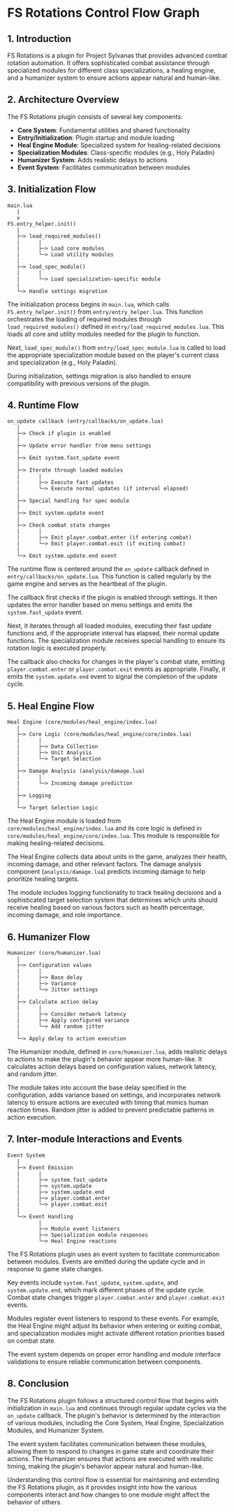 # FS Rotations Control Flow Graph

## 1. Introduction

FS Rotations is a plugin for Project Sylvanas that provides advanced combat rotation automation. It offers sophisticated combat assistance through specialized modules for different class specializations, a healing engine, and a humanizer system to ensure actions appear natural and human-like.

## 2. Architecture Overview

The FS Rotations plugin consists of several key components:

- **Core System**: Fundamental utilities and shared functionality
- **Entry/Initialization**: Plugin startup and module loading
- **Heal Engine Module**: Specialized system for healing-related decisions
- **Specialization Modules**: Class-specific modules (e.g., Holy Paladin)
- **Humanizer System**: Adds realistic delays to actions
- **Event System**: Facilitates communication between modules

## 3. Initialization Flow

```
main.lua
   |
   v
FS.entry_helper.init()
   |
   ├─> load_required_modules()
   |      |
   |      ├─> Load core modules
   |      └─> Load utility modules
   |
   ├─> load_spec_module()
   |      |
   |      └─> Load specialization-specific module
   |
   └─> Handle settings migration
```

The initialization process begins in `main.lua`, which calls `FS.entry_helper.init()` from `entry/entry_helper.lua`. This function orchestrates the loading of required modules through `load_required_modules()` defined in `entry/load_required_modules.lua`. This loads all core and utility modules needed for the plugin to function.

Next, `load_spec_module()` from `entry/load_spec_module.lua` is called to load the appropriate specialization module based on the player's current class and specialization (e.g., Holy Paladin).

During initialization, settings migration is also handled to ensure compatibility with previous versions of the plugin.

## 4. Runtime Flow

```
on_update callback (entry/callbacks/on_update.lua)
   |
   ├─> Check if plugin is enabled
   |
   ├─> Update error handler from menu settings
   |
   ├─> Emit system.fast_update event
   |
   ├─> Iterate through loaded modules
   |      |
   |      ├─> Execute fast updates
   |      └─> Execute normal updates (if interval elapsed)
   |
   ├─> Special handling for spec module
   |
   ├─> Emit system.update event
   |
   ├─> Check combat state changes
   |      |
   |      ├─> Emit player.combat.enter (if entering combat)
   |      └─> Emit player.combat.exit (if exiting combat)
   |
   └─> Emit system.update.end event
```

The runtime flow is centered around the `on_update` callback defined in `entry/callbacks/on_update.lua`. This function is called regularly by the game engine and serves as the heartbeat of the plugin.

The callback first checks if the plugin is enabled through settings. It then updates the error handler based on menu settings and emits the `system.fast_update` event.

Next, it iterates through all loaded modules, executing their fast update functions and, if the appropriate interval has elapsed, their normal update functions. The specialization module receives special handling to ensure its rotation logic is executed properly.

The callback also checks for changes in the player's combat state, emitting `player.combat.enter` or `player.combat.exit` events as appropriate. Finally, it emits the `system.update.end` event to signal the completion of the update cycle.

## 5. Heal Engine Flow

```
Heal Engine (core/modules/heal_engine/index.lua)
   |
   ├─> Core Logic (core/modules/heal_engine/core/index.lua)
   |      |
   |      ├─> Data Collection
   |      ├─> Unit Analysis
   |      └─> Target Selection
   |
   ├─> Damage Analysis (analysis/damage.lua)
   |      |
   |      └─> Incoming damage prediction
   |
   ├─> Logging
   |
   └─> Target Selection Logic
```

The Heal Engine module is loaded from `core/modules/heal_engine/index.lua` and its core logic is defined in `core/modules/heal_engine/core/index.lua`. This module is responsible for making healing-related decisions.

The Heal Engine collects data about units in the game, analyzes their health, incoming damage, and other relevant factors. The damage analysis component (`analysis/damage.lua`) predicts incoming damage to help prioritize healing targets.

The module includes logging functionality to track healing decisions and a sophisticated target selection system that determines which units should receive healing based on various factors such as health percentage, incoming damage, and role importance.

## 6. Humanizer Flow

```
Humanizer (core/humanizer.lua)
   |
   ├─> Configuration values
   |      |
   |      ├─> Base delay
   |      ├─> Variance
   |      └─> Jitter settings
   |
   ├─> Calculate action delay
   |      |
   |      ├─> Consider network latency
   |      ├─> Apply configured variance
   |      └─> Add random jitter
   |
   └─> Apply delay to action execution
```

The Humanizer module, defined in `core/humanizer.lua`, adds realistic delays to actions to make the plugin's behavior appear more human-like. It calculates action delays based on configuration values, network latency, and random jitter.

The module takes into account the base delay specified in the configuration, adds variance based on settings, and incorporates network latency to ensure actions are executed with timing that mimics human reaction times. Random jitter is added to prevent predictable patterns in action execution.

## 7. Inter-module Interactions and Events

```
Event System
   |
   ├─> Event Emission
   |      |
   |      ├─> system.fast_update
   |      ├─> system.update
   |      ├─> system.update.end
   |      ├─> player.combat.enter
   |      └─> player.combat.exit
   |
   └─> Event Handling
          |
          ├─> Module event listeners
          ├─> Specialization module responses
          └─> Heal Engine reactions
```

The FS Rotations plugin uses an event system to facilitate communication between modules. Events are emitted during the update cycle and in response to game state changes.

Key events include `system.fast_update`, `system.update`, and `system.update.end`, which mark different phases of the update cycle. Combat state changes trigger `player.combat.enter` and `player.combat.exit` events.

Modules register event listeners to respond to these events. For example, the Heal Engine might adjust its behavior when entering or exiting combat, and specialization modules might activate different rotation priorities based on combat state.

The event system depends on proper error handling and module interface validations to ensure reliable communication between components.

## 8. Conclusion

The FS Rotations plugin follows a structured control flow that begins with initialization in `main.lua` and continues through regular update cycles via the `on_update` callback. The plugin's behavior is determined by the interaction of various modules, including the Core System, Heal Engine, Specialization Modules, and Humanizer System.

The event system facilitates communication between these modules, allowing them to respond to changes in game state and coordinate their actions. The Humanizer ensures that actions are executed with realistic timing, making the plugin's behavior appear natural and human-like.

Understanding this control flow is essential for maintaining and extending the FS Rotations plugin, as it provides insight into how the various components interact and how changes to one module might affect the behavior of others.